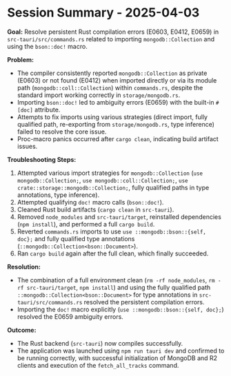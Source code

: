 # Session Summary - 2025-04-03

**Goal:** Resolve persistent Rust compilation errors (E0603, E0412, E0659) in `src-tauri/src/commands.rs` related to importing `mongodb::Collection` and using the `bson::doc!` macro.

**Problem:**
- The compiler consistently reported `mongodb::Collection` as private (E0603) or not found (E0412) when imported directly or via its module path (`mongodb::coll::Collection`) within `commands.rs`, despite the standard import working correctly in `storage/mongodb.rs`.
- Importing `bson::doc!` led to ambiguity errors (E0659) with the built-in `#[doc]` attribute.
- Attempts to fix imports using various strategies (direct import, fully qualified path, re-exporting from `storage/mongodb.rs`, type inference) failed to resolve the core issue.
- Proc-macro panics occurred after `cargo clean`, indicating build artifact issues.

**Troubleshooting Steps:**
1.  Attempted various import strategies for `mongodb::Collection` (`use mongodb::Collection;`, `use mongodb::coll::Collection;`, `use crate::storage::mongodb::Collection;`, fully qualified paths in type annotations, type inference).
2.  Attempted qualifying `doc!` macro calls (`bson::doc!`).
3.  Cleaned Rust build artifacts (`cargo clean` in `src-tauri`).
4.  Removed `node_modules` and `src-tauri/target`, reinstalled dependencies (`npm install`), and performed a full `cargo build`.
5.  Reverted `commands.rs` imports to use `use ::mongodb::bson::{self, doc};` and fully qualified type annotations (`::mongodb::Collection<bson::Document>`).
6.  Ran `cargo build` again after the full clean, which finally succeeded.

**Resolution:**
- The combination of a full environment clean (`rm -rf node_modules`, `rm -rf src-tauri/target`, `npm install`) and using the fully qualified path `::mongodb::Collection<bson::Document>` for type annotations in `src-tauri/src/commands.rs` resolved the persistent compilation errors.
- Importing the `doc!` macro explicitly (`use ::mongodb::bson::{self, doc};`) resolved the E0659 ambiguity errors.

**Outcome:**
- The Rust backend (`src-tauri`) now compiles successfully.
- The application was launched using `npm run tauri dev` and confirmed to be running correctly, with successful initialization of MongoDB and R2 clients and execution of the `fetch_all_tracks` command.